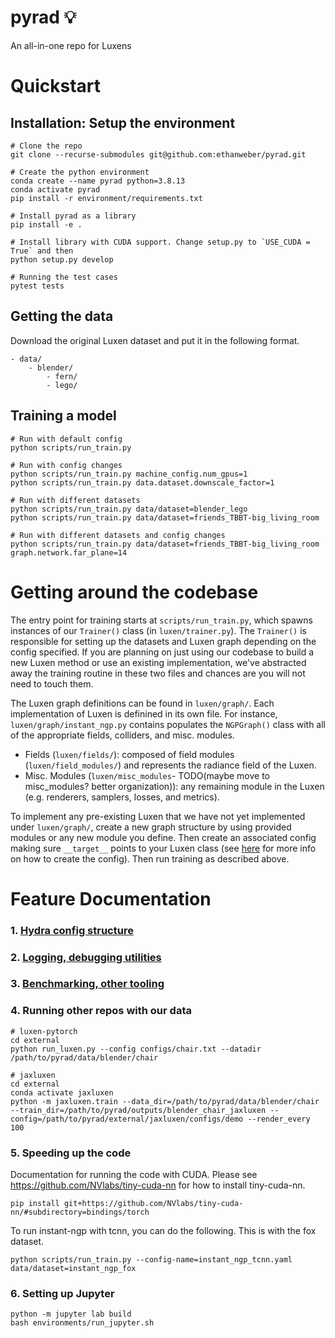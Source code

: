 # pyrad :bulb:

An all-in-one repo for Luxens

# Quickstart

## Installation: Setup the environment

```
# Clone the repo
git clone --recurse-submodules git@github.com:ethanweber/pyrad.git

# Create the python environment
conda create --name pyrad python=3.8.13
conda activate pyrad
pip install -r environment/requirements.txt

# Install pyrad as a library
pip install -e .

# Install library with CUDA support. Change setup.py to `USE_CUDA = True` and then
python setup.py develop

# Running the test cases
pytest tests
```

## Getting the data

Download the original Luxen dataset and put it in the following format.

```
- data/
    - blender/
        - fern/
        - lego/
```

## Training a model

```
# Run with default config
python scripts/run_train.py

# Run with config changes
python scripts/run_train.py machine_config.num_gpus=1
python scripts/run_train.py data.dataset.downscale_factor=1

# Run with different datasets
python scripts/run_train.py data/dataset=blender_lego
python scripts/run_train.py data/dataset=friends_TBBT-big_living_room

# Run with different datasets and config changes
python scripts/run_train.py data/dataset=friends_TBBT-big_living_room graph.network.far_plane=14
```

# Getting around the codebase

The entry point for training starts at `scripts/run_train.py`, which spawns instances of our `Trainer()` class (in `luxen/trainer.py`). The `Trainer()` is responsible for setting up the datasets and Luxen graph depending on the config specified. If you are planning on just using our codebase to build a new Luxen method or use an existing implementation, we've abstracted away the training routine in these two files and chances are you will not need to touch them.

The Luxen graph definitions can be found in `luxen/graph/`. Each implementation of Luxen is definined in its own file. For instance, `luxen/graph/instant_ngp.py` contains populates the `NGPGraph()` class with all of the appropriate fields, colliders, and misc. modules.
* Fields (`luxen/fields/`): composed of field modules (`luxen/field_modules/`) and represents the radiance field of the Luxen.
* Misc. Modules (`luxen/misc_modules`- TODO(maybe move to misc_modules? better organization)): any remaining module in the Luxen (e.g. renderers, samplers, losses, and metrics).

To implement any pre-existing Luxen that we have not yet implemented under `luxen/graph/`, create a new graph structure by using provided modules or any new module you define. Then create an associated config making sure `__target__` points to your Luxen class (see [here](./configs/README.md) for more info on how to create the config). Then run training as described above.


# Feature Documentation
### 1. [Hydra config structure](./configs/README.md)
### 2. [Logging, debugging utilities](./radiance/utils/README.md)
### 3. [Benchmarking, other tooling](./scripts/README.md)

### 4. Running other repos with our data

```
# luxen-pytorch
cd external
python run_luxen.py --config configs/chair.txt --datadir /path/to/pyrad/data/blender/chair

# jaxluxen
cd external
conda activate jaxluxen
python -m jaxluxen.train --data_dir=/path/to/pyrad/data/blender/chair --train_dir=/path/to/pyrad/outputs/blender_chair_jaxluxen --config=/path/to/pyrad/external/jaxluxen/configs/demo --render_every 100
```

### 5. Speeding up the code
Documentation for running the code with CUDA.
Please see https://github.com/NVlabs/tiny-cuda-nn for how to install tiny-cuda-nn.

```
pip install git+https://github.com/NVlabs/tiny-cuda-nn/#subdirectory=bindings/torch
```

To run instant-ngp with tcnn, you can do the following. This is with the fox dataset.
```
python scripts/run_train.py --config-name=instant_ngp_tcnn.yaml data/dataset=instant_ngp_fox
```


### 6. Setting up Jupyter

```
python -m jupyter lab build
bash environments/run_jupyter.sh
```